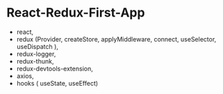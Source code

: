 # React-Redux-First-App
- react, 
- redux (Provider, createStore, applyMiddleware, connect, useSelector, useDispatch ), 
- redux-logger,  
- redux-thunk, 
- redux-devtools-extension, 
- axios, 
- hooks ( useState, useEffect)
